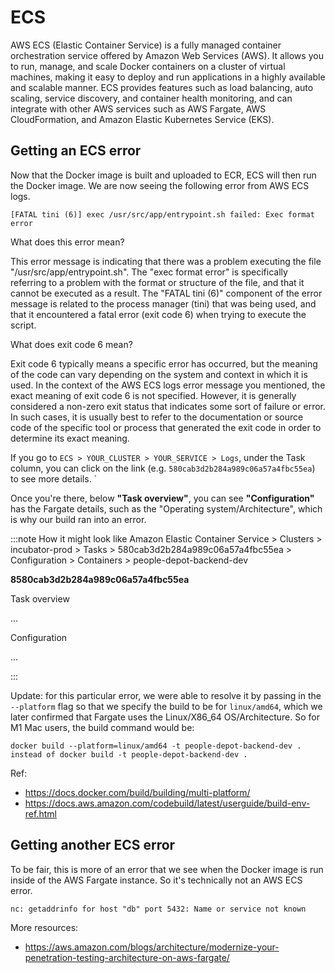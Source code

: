 # ECS

AWS ECS (Elastic Container Service) is a fully managed container orchestration service offered by Amazon Web Services (AWS). It allows you to run, manage, and scale Docker containers on a cluster of virtual machines, making it easy to deploy and run applications in a highly available and scalable manner. ECS provides features such as load balancing, auto scaling, service discovery, and container health monitoring, and can integrate with other AWS services such as AWS Fargate, AWS CloudFormation, and Amazon Elastic Kubernetes Service (EKS).

## Getting an ECS error

Now that the Docker image is built and uploaded to ECR, ECS will then run the Docker image.
We are now seeing the following error from AWS ECS logs. 

```console
[FATAL tini (6)] exec /usr/src/app/entrypoint.sh failed: Exec format error
```

What does this error mean? 

This error message is indicating that there was a problem executing the file "/usr/src/app/entrypoint.sh". The "exec format error" is specifically referring to a problem with the format or structure of the file, and that it cannot be executed as a result. The "FATAL tini (6)" component of the error message is related to the process manager (tini) that was being used, and that it encountered a fatal error (exit code 6) when trying to execute the script.

What does exit code 6 mean?

Exit code 6 typically means a specific error has occurred, but the meaning of the code can vary depending on the system and context in which it is used. In the context of the AWS ECS logs error message you mentioned, the exact meaning of exit code 6 is not specified. However, it is generally considered a non-zero exit status that indicates some sort of failure or error. In such cases, it is usually best to refer to the documentation or source code of the specific tool or process that generated the exit code in order to determine its exact meaning.

If you go to `ECS > YOUR_CLUSTER > YOUR_SERVICE > Logs`, under the Task column, you can click on the link (e.g. `580cab3d2b284a989c06a57a4fbc55ea`) to see more details. `

Once you're there, below **"Task overview"**, you can see **"Configuration"** has the Fargate details, such as the "Operating system/Architecture", which is why our build ran into an error.

:::note How it might look like
Amazon Elastic Container Service > Clusters > incubator-prod > Tasks > 580cab3d2b284a989c06a57a4fbc55ea > Configuration > Containers > people-depot-backend-dev

**8580cab3d2b284a989c06a57a4fbc55ea**

Task overview

...

Configuration 

...

::: 

Update: for this particular error, we were able to resolve it by passing in the `--platform` flag so that we specify the build to be for `linux/amd64`, which we later confirmed that Fargate uses the Linux/X86_64 OS/Architecture. So for M1 Mac users, the build command would be: 

```console
docker build --platform=linux/amd64 -t people-depot-backend-dev .  instead of docker build -t people-depot-backend-dev .
```

Ref:  
- https://docs.docker.com/build/building/multi-platform/
- https://docs.aws.amazon.com/codebuild/latest/userguide/build-env-ref.html

## Getting another ECS error

To be fair, this is more of an error that we see when the Docker image is run inside of the AWS Fargate instance. So it's technically not an AWS ECS error.

```
nc: getaddrinfo for host "db" port 5432: Name or service not known
```

More resources:  
- https://aws.amazon.com/blogs/architecture/modernize-your-penetration-testing-architecture-on-aws-fargate/